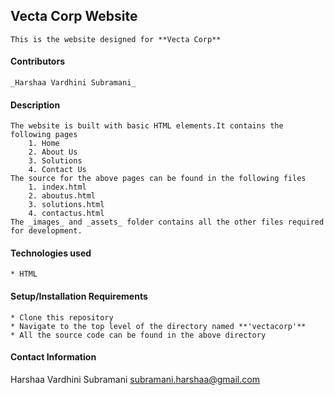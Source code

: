 ## Vecta Corp Website
    This is the website designed for **Vecta Corp** 

#### Contributors
    _Harshaa Vardhini Subramani_

#### Description
    The website is built with basic HTML elements.It contains the following pages
        1. Home 
        2. About Us
        3. Solutions
        4. Contact Us
    The source for the above pages can be found in the following files
        1. index.html
        2. aboutus.html
        3. solutions.html
        4. contactus.html
    The _images_ and _assets_ folder contains all the other files required for development.

#### Technologies used
    * HTML

#### Setup/Installation Requirements
    * Clone this repository
    * Navigate to the top level of the directory named **'vectacorp'**
    * All the source code can be found in the above directory

#### Contact Information
Harshaa Vardhini Subramani <subramani.harshaa@gmail.com>